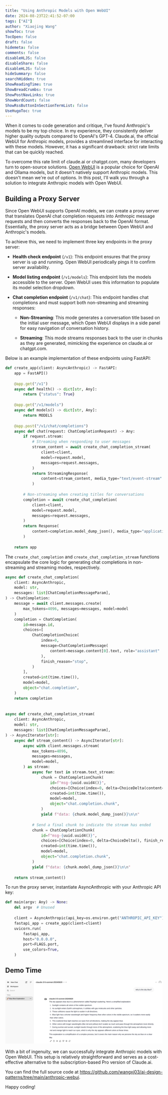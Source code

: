 ```yaml
---
title: "Using Anthropic Models with Open WebUI"
date: 2024-08-23T22:41:52-07:00
tags: ["AI"]
author: "Xiaojing Wang"
showToc: true
TocOpen: false
draft: false
hidemeta: false
comments: false
disableHLJS: false
disableShare: false
disableHLJS: false
hideSummary: false
searchHidden: true
ShowReadingTime: true
ShowBreadCrumbs: true
ShowPostNavLinks: true
ShowWordCount: false
ShowRssButtonInSectionTermList: false
UseHugoToc: true
---
```


When it comes to code generation and critique, I've found Anthropic's models to
be my top choice. In my experience, they consistently deliver higher quality
outputs compared to OpenAI's GPT-4. Claude.ai, the official WebUI for Anthropic
models, provides a streamlined interface for interacting with these models.
However, it has a significant drawback: strict rate limits that can be quickly
reached.

To overcome this rate limit of claude.ai or chatgpt.com, many developers turn to
open-source solutions. [Open WebUI](https://docs.openwebui.com/) is a popular
choice for OpenAI and Ollama models, but it doesn't natively support Anthropic
models. This doesn't mean we're out of options. In this post, I'll walk you
through a solution to integrate Anthropic models with Open WebUI.

## Building a Proxy Server

Since Open WebUI supports OpenAI models, we can create a proxy server that
translates OpenAI chat completion requests into Anthropic message requests and
then converts the responses back to the OpenAI format. Essentially, the proxy
server acts as a bridge between Open WebUI and Anthropic's models.

To achieve this, we need to implement three key endpoints in the proxy server:

- **Health check endpoint** (`/v1`): This endpoint ensures that the proxy server
  is up and running. Open WebUI periodically pings it to confirm server
  availability.

- **Model listing endpoint** (`/v1/models`): This endpoint lists the models
  accessible to the server. Open WebUI uses this information to populate its
  model selection dropdown.

- **Chat completion endpoint** (`/v1/chat`): This endpoint handles chat
  completions and must support both non-streaming and streaming responses:

  - **Non-Streaming**: This mode generates a conversation title based on the
    initial user message, which Open WebUI displays in a side panel for easy
    navigation of conversation history.

  - **Streaming**: This mode streams responses back to the user in chunks as
    they are generated, mimicking the experience on claude.ai or chatgpt.com.

Below is an example implementation of these endpoints using FastAPI:

```python
def create_app(client: AsyncAnthropic) -> FastAPI:
    app = FastAPI()

    @app.get("/v1")
    async def health() -> dict[str, Any]:
        return {"status": True}

    @app.get("/v1/models")
    async def models() -> dict[str, Any]:
        return MODELS

    @app.post("/v1/chat/completions")
    async def chat(request: ChatCompletionRequest) -> Any:
        if request.stream:
            # Streaming when responding to user messages
            stream_content = await create_chat_completion_stream(
                client=client,
                model=request.model,
                messages=request.messages,
            )
            return StreamingResponse(
                content=stream_content, media_type="text/event-stream"
            )

        # Non-streaming when creating titles for conversations
        completion = await create_chat_completion(
            client=client,
            model=request.model,
            messages=request.messages,
        )
        return Response(
            content=completion.model_dump_json(), media_type="application/json"
        )

    return app
```

The `create_chat_completion` and `create_chat_completion_stream` functions
encapsulate the core logic for generating chat completions in non-streaming and
streaming modes, respectively.

```python
async def create_chat_completion(
    client: AsyncAnthropic,
    model: str,
    messages: list[ChatCompletionMessageParam],
) -> ChatCompletion:
    message = await client.messages.create(
        max_tokens=4096, messages=messages, model=model
    )
    completion = ChatCompletion(
        id=message.id,
        choices=[
            ChatCompletionChoice(
                index=0,
                message=ChatCompletionMessage(
                    content=message.content[0].text, role="assistant"
                ),
                finish_reason="stop",
            )
        ],
        created=int(time.time()),
        model=model,
        object="chat.completion",
    )
    return completion


async def create_chat_completion_stream(
    client: AsyncAnthropic,
    model: str,
    messages: list[ChatCompletionMessageParam],
) -> AsyncIterator[str]:
    async def stream_content() -> AsyncIterator[str]:
        async with client.messages.stream(
            max_tokens=4096,
            messages=messages,
            model=model,
        ) as stream:
            async for text in stream.text_stream:
                chunk = ChatCompletionChunk(
                    id=f"msg-{uuid.uuid4()}",
                    choices=[Choice(index=0, delta=ChoiceDelta(content=text))],
                    created=int(time.time()),
                    model=model,
                    object="chat.completion.chunk",
                )
                yield f"data: {chunk.model_dump_json()}\n\n"

            # Send a final chunk to indicate the stream has ended
            chunk = ChatCompletionChunk(
                id=f"msg-{uuid.uuid4()}",
                choices=[Choice(index=0, delta=ChoiceDelta(), finish_reason="stop")],
                created=int(time.time()),
                model=model,
                object="chat.completion.chunk",
            )
            yield f"data: {chunk.model_dump_json()}\n\n"

    return stream_content()
```

To run the proxy server, instantiate AsyncAnthropic with your Anthropic API key:

```python
def main(argv: Any) -> None:
    del argv  # Unused

    client = AsyncAnthropic(api_key=os.environ.get("ANTHROPIC_API_KEY"))
    fastapi_app = create_app(client=client)
    uvicorn.run(
        fastapi_app,
        host="0.0.0.0",
        port=FLAGS.port,
        use_colors=True,
    )
```

## Demo Time

![](webui.png)

With a bit of ingenuity, we can successfully integrate Anthropic models with
Open WebUI. This setup is relatively straightforward and serves as a
cost-effective alternative to the subscription-based Pro version of Claude.ai.

You can find the full source code at
https://github.com/wangxj03/ai-design-patterns/tree/main/anthropic-webui.

Happy coding!
